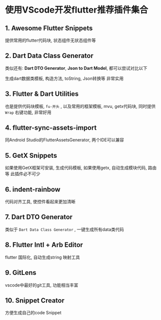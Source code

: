 # 使用VScode开发flutter推荐插件集合

## 1. Awesome Flutter Snippets

提供常用的flutter代码块, 状态组件无状态组件等

## 2. Dart Data Class Generator

类似还有:  **Dart DTO Generator**, **Json to Dart Model**, 都可以尝试对比以下

生成dart数据类模板, 构造方法, toString, Json转换等 非常实用

## 3. Flutter & Dart Utilities

也是提供代码块模板, `fu-开头` , 以及常用的框架模板, mvu, getx代码块, 同时提供 `Wrap` 右键功能, 非常好用

## 4. flutter-sync-assets-import

同Android Studio的FlutterAssetsGenerator, 两个IDE可以兼容

## 5. GetX Snippets

如果使用GetX框架可安装, 生成代码模板, 如果使用getx, 自动生成模块代码, 路由等 此插件必不可少

## 6. indent-rainbow

代码对齐工具, 使控件看起来更加清晰

## 7. Dart DTO Generator

类似于 `Dart Data Class Generator` , 一键生成所有data类代码

## 8. Flutter Intl + Arb Editor

flutter 国际化, 自动生成string 映射工具

## 9. GitLens

vscode中最好的git工具, 功能相当丰富

## 10. Snippet Creator

方便生成自己的code Snippet